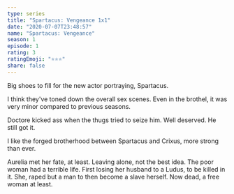 ```yaml
---
type: series
title: "Spartacus: Vengeance 1x1"
date: "2020-07-07T23:48:57"
name: "Spartacus: Vengeance"
season: 1
episode: 1
rating: 3
ratingEmoji: "⭐️⭐️⭐️"
share: false
---
```


Big shoes to fill for the new actor portraying, Spartacus.

I think they've toned down the overall sex scenes. Even in the brothel, it was very minor compared to previous seasons.

Doctore kicked ass when the thugs tried to seize him. Well deserved. He still got it.

I like the forged brotherhood between Spartacus and Crixus, more strong than ever.

Aurelia met her fate, at least. Leaving alone, not the best idea. The poor woman had a terrible life. First losing her husband to a Ludus, to be killed in it. She, raped but a man to then become a slave herself. Now dead, a free woman at least.
